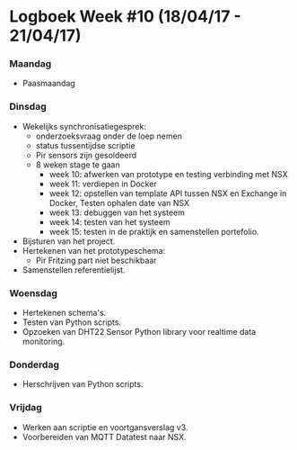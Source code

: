 # Logboek Week #10  (18/04/17 - 21/04/17)
### Maandag
* Paasmaandag

### Dinsdag
  * Wekelijks synchronisatiegesprek:
	  * onderzoeksvraag onder de loep nemen
	  * status tussentijdse scriptie
	  * Pir sensors zijn gesoldeerd 
	  * 8 weken stage te gaan
		  *  week 10: afwerken van prototype en testing verbinding met NSX
		  *  week 11: verdiepen in Docker
		  *  week 12: opstellen van template API tussen NSX en Exchange in Docker, Testen ophalen date van NSX
		  *  week 13: debuggen van het systeem
		  *  week 14: testen van het systeem
		  *  week 15: testen in de praktijk en samenstellen portefolio.
  * Bijsturen van het project.
  * Hertekenen van het prototypeschema:
	  * Pir Fritzing part niet beschikbaar
  * Samenstellen referentielijst.  

### Woensdag
* Hertekenen schema's.
* Testen van Python scripts.
* Opzoeken van DHT22 Sensor Python library voor realtime data monitoring.  

### Donderdag
* Herschrijven van Python scripts.

### Vrijdag
* Werken aan scriptie en voortgansverslag v3.
* Voorbereiden van MQTT Datatest naar NSX.